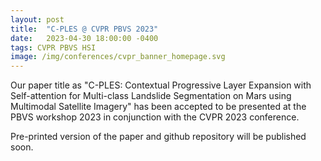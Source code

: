 ```yaml
---
layout: post
title:  "C-PLES @ CVPR PBVS 2023"
date:   2023-04-30 18:00:00 -0400
tags: CVPR PBVS HSI
image: /img/conferences/cvpr_banner_homepage.svg
---
```

Our paper title as "C-PLES: Contextual Progressive Layer Expansion with Self-attention for Multi-class Landslide Segmentation on Mars using Multimodal Satellite Imagery" has been accepted to be presented
at the PBVS workshop 2023 in conjunction with the CVPR 2023 conference.

Pre-printed version of the paper and github repository will be published soon.


